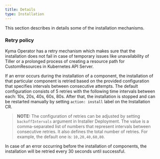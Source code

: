 ```yaml
---
title: Details
type: Installation
---
```


This section describes in details some of the installation mechanisms.

### Retry policy

Kyma Operator has a retry mechanism which makes sure that the installation does not fail in case of temporary issues like unavailability of Tiller or a prolonged process of creating a resource path for CustomResources in Kubernetes API Server. 

If an error occurs during the installation of a component, the installation of that particular component is retried based on the provided configuration that specifies intervals between consecutive attempts. The default configuration consists of 5 retries with the following time intervals between each: 10s, 20s, 40s, 60s, 80s. After that, the installation is stopped and can be restarted manually by setting `action: install` label on the Installation CR.

> **NOTE:** The configuration of retries can be adjusted by setting `backoffIntervals` argument in Installer Deployment. The value is a comma-separated list of numbers that represent intervals between consecutive retries. It also defines the total number of retries. For example, the default one is: `10,20,40,60,80`.

In case of an error occurring before the installation of components, the installation will be retried every 30 seconds until successful. 
